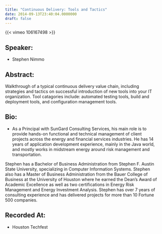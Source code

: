 ```yaml
---
title: "Continuous Delivery: Tools and Tactics"
date: 2014-09-13T23:40:04.0000000
draft: false
---
```


{{< vimeo 106167498 >}}

## Speaker:

 - Stephen Nimmo

## Abstract:

<p>Walkthrough of a typical continuous delivery value chain, including strategies and tactics on successful introduction of new tools into your IT organization. Tool catagories include: automated testing tools, build and deployment tools, and configuration management tools.</p>

## Bio:

 - <p>
    As a Principal with SunGard Consulting Services, his main role is to provide hands-on functional and technical management of client projects across the energy and financial services industries. He has 14 years of application development experience, mainly in the Java world, and mostly works in midstream energy around risk management and transportation.
</p>
<p>Stephen has a Bachelor of Business Administration from Stephen F. Austin State University, specializing in Computer Information Systems. Stephen also has a Master of Business Administration from the Bauer College of Business at the University of Houston where he earned the Dean’s Award of Academic Excellence as well as two certifications in Energy Risk Management and Energy Investment Analysis. Stephen has over 7 years of consulting experience and has delivered projects for more than 10 Fortune 500 companies.</p>

## Recorded At:

 - Houston Techfest

